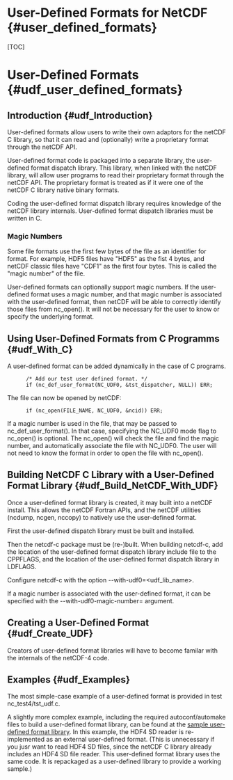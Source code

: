 User-Defined Formats for NetCDF {#user_defined_formats}
===============================

[TOC]

User-Defined Formats {#udf_user_defined_formats}
=====================================

## Introduction {#udf_Introduction}

User-defined formats allow users to write their own adaptors for the
netCDF C library, so that it can read and (optionally) write a
proprietary format through the netCDF API.

User-defined format code is packaged into a separate library, the
user-defined format dispatch library. This library, when linked with
the netCDF library, will allow user programs to read their proprietary
format through the netCDF API. The proprietary format is treated as if
it were one of the netCDF C library native binary formats.

Coding the user-defined format dispatch library requires knowledge of
the netCDF library internals. User-defined format dispatch libraries
must be written in C.

### Magic Numbers

Some file formats use the first few bytes of the file as an identifier
for format. For example, HDF5 files have "HDF5" as the fist 4 bytes,
and netCDF classic files have "CDF1" as the first four bytes. This is
called the "magic number" of the file.

User-defined formats can optionally support magic numbers. If the
user-defined format uses a magic number, and that magic number is
associated with the user-defined format, then netCDF will be able to
correctly identify those files from nc_open(). It will not be
necessary for the user to know or specify the underlying format.

## Using User-Defined Formats from C Programms {#udf_With_C}

A user-defined format can be added dynamically in the case of C programs.

```
      /* Add our test user defined format. */
      if (nc_def_user_format(NC_UDF0, &tst_dispatcher, NULL)) ERR;
```

The file can now be opened by netCDF:

```
      if (nc_open(FILE_NAME, NC_UDF0, &ncid)) ERR;
```

If a magic number is used in the file, that may be passed to
nc_def_user_format(). In that case, specifying the NC_UDF0 mode flag
to nc_open() is optional. The nc_open() will check the file and find
the magic number, and automatically associate the file with
NC_UDF0. The user will not need to know the format in order to open
the file with nc_open().

## Building NetCDF C Library with a User-Defined Format Library {#udf_Build_NetCDF_With_UDF}

Once a user-defined format library is created, it may built into a
netCDF install. This allows the netCDF Fortran APIs, and the netCDF
utilities (ncdump, ncgen, nccopy) to natively use the user-defined
format.

First the user-defined dispatch library must be built and installed.

Then the netcdf-c package must be (re-)built. When building netcdf-c,
add the location of the user-defined format dispatch library include
file to the CPPFLAGS, and the location of the user-defined format
dispatch library in LDFLAGS.

Configure netcdf-c with the option --with-udf0=<udf_lib_name>.

If a magic number is associated with the user-defined format, it can
be specified with the --with-udf0-magic-number= argument.

## Creating a User-Defined Format {#udf_Create_UDF}

Creators of user-defined format libraries will have to become familar
with the internals of the netCDF-4 code.

## Examples {#udf_Examples}

The most simple-case example of a user-defined format is provided in
test nc_test4/tst_udf.c.

A slightly more complex example, including the required
autoconf/automake files to build a user-defined format library, can be
found at the [sample user-defined format
library](https://github.com/NOAA-GSD/sample-netcdf-dispatch). In this
example, the HDF4 SD reader is re-implemented as an external
user-defined format. (This is unnecessary if you jusr want to read
HDF4 SD files, since the netCDF C library already includes an HDF4 SD
file reader. This user-defined format library uses the same code. It
is repackaged as a user-defined library to provide a working sample.)

